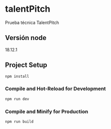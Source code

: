 # talentPitch

Prueba técnica TalentPitch

## Versión node

18.12.1

## Project Setup

```sh
npm install
```

### Compile and Hot-Reload for Development

```sh
npm run dev
```

### Compile and Minify for Production

```sh
npm run build
```
